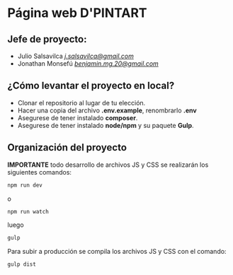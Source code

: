 # Página web D'PINTART

## Jefe de proyecto: 
* Julio Salsavilca *<j.salsavilca@gmail.com>*
* Jonathan Monsefú *<benjamin.mg.20@gmail.com>*

## ¿Cómo levantar el proyecto en local?

* Clonar el repositorio al lugar de tu elección.
* Hacer una copia del archivo **.env.example**, renombrarlo **.env**
* Asegurese de tener instalado **composer**.
* Asegurese de tener instalado **node/npm** y su paquete **Gulp**.

## Organización del proyecto

**IMPORTANTE** todo desarrollo de archivos JS y CSS se realizarán los siguientes comandos:
```sh
npm run dev
```
o
```sh
npm run watch
```
luego
```sh
gulp
```
Para subir a producción se compila los archivos JS y CSS con el comando:
```sh
gulp dist
```